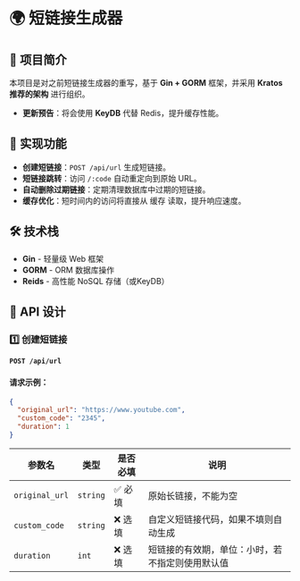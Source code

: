 # 🌍 短链接生成器

## 🚀 项目简介

本项目是对之前短链接生成器的重写，基于 **Gin + GORM** 框架，并采用 **Kratos 推荐的架构** 进行组织。

- **更新预告**：将会使用 **KeyDB** 代替 Redis，提升缓存性能。

## 📌 实现功能

- **创建短链接**：`POST /api/url` 生成短链接。
- **短链接跳转**：访问 `/:code` 自动重定向到原始 URL。
- **自动删除过期链接**：定期清理数据库中过期的短链接。
- **缓存优化**：短时间内的访问将直接从 缓存 读取，提升响应速度。

## 🛠️ 技术栈

- **Gin** - 轻量级 Web 框架
- **GORM** - ORM 数据库操作
- **Reids** - 高性能 NoSQL 存储（或KeyDB）

## 📡 API 设计

### 1️⃣ 创建短链接

**`POST /api/url`**

#### 请求示例：

```json
{
  "original_url": "https://www.youtube.com",
  "custom_code": "2345",
  "duration": 1
}
```
| 参数名         | 类型   | 是否必填 | 说明 |
|--------------|------|------|--------------------------------|
| `original_url` | `string` | ✅ 必填 | 原始长链接，不能为空 |
| `custom_code` | `string` | ❌ 选填 | 自定义短链接代码，如果不填则自动生成 |
| `duration`    | `int`    | ❌ 选填 | 短链接的有效期，单位：小时，若不指定则使用默认值 |

